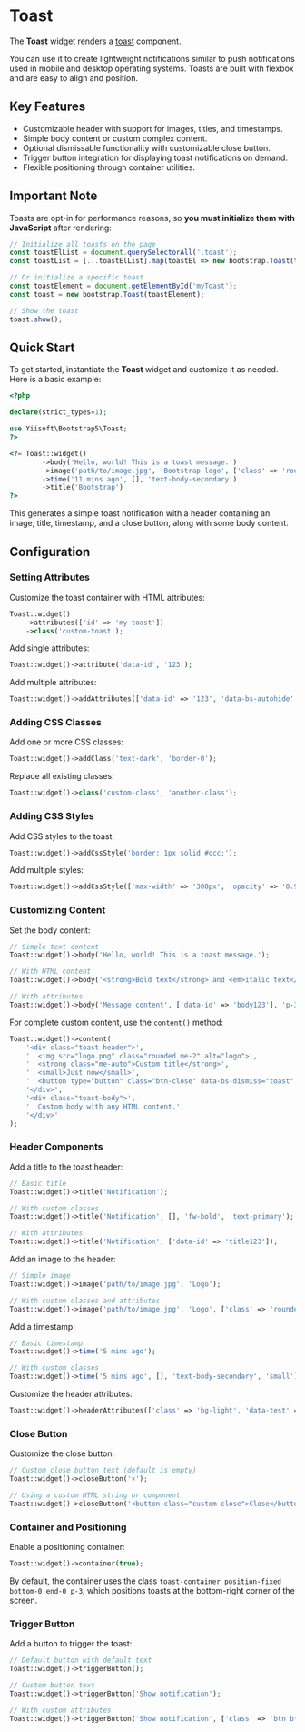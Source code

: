 # Toast

The **Toast** widget renders a [toast](https://getbootstrap.com/docs/5.3/components/toasts/#examples) component.

You can use it to create lightweight notifications similar to push notifications used in mobile and desktop operating
systems. Toasts are built with flexbox and are easy to align and position.

## Key Features
- Customizable header with support for images, titles, and timestamps.
- Simple body content or custom complex content.
- Optional dismissable functionality with customizable close button.
- Trigger button integration for displaying toast notifications on demand.
- Flexible positioning through container utilities.

## Important Note
Toasts are opt-in for performance reasons, so **you must initialize them with JavaScript** after rendering:

```javascript
// Initialize all toasts on the page
const toastElList = document.querySelectorAll('.toast');
const toastList = [...toastElList].map(toastEl => new bootstrap.Toast(toastEl));

// Or initialize a specific toast
const toastElement = document.getElementById('myToast');
const toast = new bootstrap.Toast(toastElement);

// Show the toast
toast.show();
```

## Quick Start
To get started, instantiate the **Toast** widget and customize it as needed. Here is a basic example:

```php
<?php

declare(strict_types=1);

use Yiisoft\Bootstrap5\Toast;
?>

<?= Toast::widget()
        ->body('Hello, world! This is a toast message.')
        ->image('path/to/image.jpg', 'Bootstrap logo', ['class' => 'rounded me-2'])
        ->time('11 mins ago', [], 'text-body-secondary')
        ->title('Bootstrap')
?>
```

This generates a simple toast notification with a header containing an image, title, timestamp, and a close button,
along with some body content.

## Configuration

### Setting Attributes
Customize the toast container with HTML attributes:

```php
Toast::widget()
    ->attributes(['id' => 'my-toast'])
    ->class('custom-toast');
```

Add single attributes:

```php
Toast::widget()->attribute('data-id', '123');
```

Add multiple attributes:

```php
Toast::widget()->addAttributes(['data-id' => '123', 'data-bs-autohide' => 'false']);
```

### Adding CSS Classes
Add one or more CSS classes:

```php
Toast::widget()->addClass('text-dark', 'border-0');
```

Replace all existing classes:

```php
Toast::widget()->class('custom-class', 'another-class');
```

### Adding CSS Styles
Add CSS styles to the toast:

```php
Toast::widget()->addCssStyle('border: 1px solid #ccc;');
```

Add multiple styles:

```php
Toast::widget()->addCssStyle(['max-width' => '300px', 'opacity' => '0.95']);
```

### Customizing Content
Set the body content:

```php
// Simple text content
Toast::widget()->body('Hello, world! This is a toast message.');

// With HTML content
Toast::widget()->body('<strong>Bold text</strong> and <em>italic text</em>.', [], 'custom-body-class');

// With attributes
Toast::widget()->body('Message content', ['data-id' => 'body123'], 'p-3');
```

For complete custom content, use the `content()` method:

```php
Toast::widget()->content(
    '<div class="toast-header">',
    '  <img src="logo.png" class="rounded me-2" alt="logo">',
    '  <strong class="me-auto">Custom title</strong>',
    '  <small>Just now</small>',
    '  <button type="button" class="btn-close" data-bs-dismiss="toast" aria-label="Close"></button>',
    '</div>',
    '<div class="toast-body">',
    '  Custom body with any HTML content.',
    '</div>'
);
```

### Header Components
Add a title to the toast header:

```php
// Basic title
Toast::widget()->title('Notification');

// With custom classes
Toast::widget()->title('Notification', [], 'fw-bold', 'text-primary');

// With attributes
Toast::widget()->title('Notification', ['data-id' => 'title123']);
```

Add an image to the header:

```php
// Simple image
Toast::widget()->image('path/to/image.jpg', 'Logo');

// With custom classes and attributes
Toast::widget()->image('path/to/image.jpg', 'Logo', ['class' => 'rounded me-2', 'width' => '20']);
```

Add a timestamp:

```php
// Basic timestamp
Toast::widget()->time('5 mins ago');

// With custom classes
Toast::widget()->time('5 mins ago', [], 'text-body-secondary', 'small');
```

Customize the header attributes:

```php
Toast::widget()->headerAttributes(['class' => 'bg-light', 'data-test' => 'header']);
```

### Close Button
Customize the close button:

```php
// Custom close button text (default is empty)
Toast::widget()->closeButton('×');

// Using a custom HTML string or component
Toast::widget()->closeButton('<button class="custom-close">Close</button>');
```

### Container and Positioning
Enable a positioning container:

```php
Toast::widget()->container(true);
```

By default, the container uses the class `toast-container position-fixed bottom-0 end-0 p-3`, which positions toasts at
the bottom-right corner of the screen.

### Trigger Button
Add a button to trigger the toast:

```php
// Default button with default text
Toast::widget()->triggerButton();

// Custom button text
Toast::widget()->triggerButton('Show notification');

// With custom attributes
Toast::widget()->triggerButton('Show notification', ['class' => 'btn btn-success']);
```
